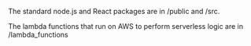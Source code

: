 The standard node.js and React packages are in /public and /src.

The lambda functions that run on AWS to perform serverless logic are in /lambda_functions
